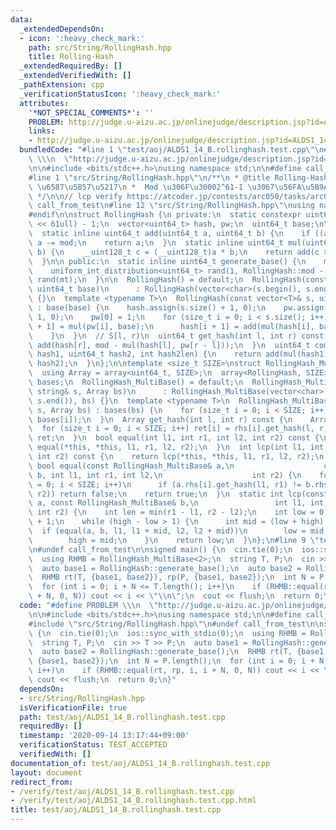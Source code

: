 ```yaml
---
data:
  _extendedDependsOn:
  - icon: ':heavy_check_mark:'
    path: src/String/RollingHash.hpp
    title: Rolling-Hash
  _extendedRequiredBy: []
  _extendedVerifiedWith: []
  _pathExtension: cpp
  _verificationStatusIcon: ':heavy_check_mark:'
  attributes:
    '*NOT_SPECIAL_COMMENTS*': ''
    PROBLEM: http://judge.u-aizu.ac.jp/onlinejudge/description.jsp?id=ALDS1_14_B
    links:
    - http://judge.u-aizu.ac.jp/onlinejudge/description.jsp?id=ALDS1_14_B
  bundledCode: "#line 1 \"test/aoj/ALDS1_14_B.rollinghash.test.cpp\"\n#define PROBLEM\
    \ \\\n  \"http://judge.u-aizu.ac.jp/onlinejudge/description.jsp?id=ALDS1_14_B\"\
    \n\n#include <bits/stdc++.h>\nusing namespace std;\n\n#define call_from_test\n\
    #line 1 \"src/String/RollingHash.hpp\"\n/**\n * @title Rolling-Hash\n * @category\
    \ \u6587\u5B57\u5217\n *  Mod \u306F\u30002^61-1 \u3067\u56FA\u5B9A\n * @see https://qiita.com/keymoon/items/11fac5627672a6d6a9f6\n\
    \ */\n\n// lcp verify https://atcoder.jp/contests/arc050/tasks/arc050_d\n\n#ifndef\
    \ call_from_test\n#line 12 \"src/String/RollingHash.hpp\"\nusing namespace std;\n\
    #endif\n\nstruct RollingHash {\n private:\n  static constexpr uint64_t mod = (1ull\
    \ << 61ull) - 1;\n  vector<uint64_t> hash, pw;\n  uint64_t base;\n\n private:\n\
    \  static inline uint64_t add(uint64_t a, uint64_t b) {\n    if ((a += b) >= mod)\
    \ a -= mod;\n    return a;\n  }\n  static inline uint64_t mul(uint64_t a, uint64_t\
    \ b) {\n    __uint128_t c = (__uint128_t)a * b;\n    return add(c >> 61, c & mod);\n\
    \  }\n\n public:\n  static inline uint64_t generate_base() {\n    mt19937_64 mt(chrono::steady_clock::now().time_since_epoch().count());\n\
    \    uniform_int_distribution<uint64_t> rand(1, RollingHash::mod - 1);\n    return\
    \ rand(mt);\n  }\n\n  RollingHash() = default;\n  RollingHash(const string& s,\
    \ uint64_t base)\n      : RollingHash(vector<char>(s.begin(), s.end()), base)\
    \ {}\n  template <typename T>\n  RollingHash(const vector<T>& s, uint64_t base)\
    \ : base(base) {\n    hash.assign(s.size() + 1, 0);\n    pw.assign(s.size() +\
    \ 1, 0);\n    pw[0] = 1;\n    for (size_t i = 0; i < s.size(); i++) {\n      pw[i\
    \ + 1] = mul(pw[i], base);\n      hash[i + 1] = add(mul(hash[i], base), s[i]);\n\
    \    }\n  }\n  // S[l, r)\n  uint64_t get_hash(int l, int r) const {\n    return\
    \ add(hash[r], mod - mul(hash[l], pw[r - l]));\n  }\n  uint64_t combine_hash(uint64_t\
    \ hash1, uint64_t hash2, int hash2len) {\n    return add(mul(hash1, pw[hash2len]),\
    \ hash2);\n  }\n};\n\ntemplate <size_t SIZE>\nstruct RollingHash_MultiBase {\n\
    \  using Array = array<uint64_t, SIZE>;\n  array<RollingHash, SIZE> rhs;\n  Array\
    \ bases;\n  RollingHash_MultiBase() = default;\n  RollingHash_MultiBase(const\
    \ string& s, Array bs)\n      : RollingHash_MultiBase(vector<char>(s.begin(),\
    \ s.end()), bs) {}\n  template <typename T>\n  RollingHash_MultiBase(const vector<T>&\
    \ s, Array bs) : bases(bs) {\n    for (size_t i = 0; i < SIZE; i++) rhs[i] = RollingHash(s,\
    \ bases[i]);\n  }\n  Array get_hash(int l, int r) const {\n    Array ret;\n  \
    \  for (size_t i = 0; i < SIZE; i++) ret[i] = rhs[i].get_hash(l, r);\n    return\
    \ ret;\n  }\n  bool equal(int l1, int r1, int l2, int r2) const {\n    return\
    \ equal(*this, *this, l1, r1, l2, r2);\n  }\n  int lcp(int l1, int r1, int l2,\
    \ int r2) const {\n    return lcp(*this, *this, l1, r1, l2, r2);\n  }\n  static\
    \ bool equal(const RollingHash_MultiBase& a,\n                    const RollingHash_MultiBase&\
    \ b, int l1, int r1, int l2,\n                    int r2) {\n    for (size_t i\
    \ = 0; i < SIZE; i++)\n      if (a.rhs[i].get_hash(l1, r1) != b.rhs[i].get_hash(l2,\
    \ r2)) return false;\n    return true;\n  }\n  static int lcp(const RollingHash_MultiBase&\
    \ a, const RollingHash_MultiBase& b,\n                 int l1, int r1, int l2,\
    \ int r2) {\n    int len = min(r1 - l1, r2 - l2);\n    int low = 0, high = len\
    \ + 1;\n    while (high - low > 1) {\n      int mid = (low + high) / 2;\n    \
    \  if (equal(a, b, l1, l1 + mid, l2, l2 + mid))\n        low = mid;\n      else\n\
    \        high = mid;\n    }\n    return low;\n  }\n};\n#line 9 \"test/aoj/ALDS1_14_B.rollinghash.test.cpp\"\
    \n#undef call_from_test\n\nsigned main() {\n  cin.tie(0);\n  ios::sync_with_stdio(0);\n\
    \  using RHMB = RollingHash_MultiBase<2>;\n  string T, P;\n  cin >> T >> P;\n\
    \  auto base1 = RollingHash::generate_base();\n  auto base2 = RollingHash::generate_base();\n\
    \  RHMB rt(T, {base1, base2}), rp(P, {base1, base2});\n  int N = P.length();\n\
    \  for (int i = 0; i + N <= T.length(); i++)\n    if (RHMB::equal(rt, rp, i, i\
    \ + N, 0, N)) cout << i << \"\\n\";\n  cout << flush;\n  return 0;\n}\n"
  code: "#define PROBLEM \\\n  \"http://judge.u-aizu.ac.jp/onlinejudge/description.jsp?id=ALDS1_14_B\"\
    \n\n#include <bits/stdc++.h>\nusing namespace std;\n\n#define call_from_test\n\
    #include \"src/String/RollingHash.hpp\"\n#undef call_from_test\n\nsigned main()\
    \ {\n  cin.tie(0);\n  ios::sync_with_stdio(0);\n  using RHMB = RollingHash_MultiBase<2>;\n\
    \  string T, P;\n  cin >> T >> P;\n  auto base1 = RollingHash::generate_base();\n\
    \  auto base2 = RollingHash::generate_base();\n  RHMB rt(T, {base1, base2}), rp(P,\
    \ {base1, base2});\n  int N = P.length();\n  for (int i = 0; i + N <= T.length();\
    \ i++)\n    if (RHMB::equal(rt, rp, i, i + N, 0, N)) cout << i << \"\\n\";\n \
    \ cout << flush;\n  return 0;\n}"
  dependsOn:
  - src/String/RollingHash.hpp
  isVerificationFile: true
  path: test/aoj/ALDS1_14_B.rollinghash.test.cpp
  requiredBy: []
  timestamp: '2020-09-14 13:17:44+09:00'
  verificationStatus: TEST_ACCEPTED
  verifiedWith: []
documentation_of: test/aoj/ALDS1_14_B.rollinghash.test.cpp
layout: document
redirect_from:
- /verify/test/aoj/ALDS1_14_B.rollinghash.test.cpp
- /verify/test/aoj/ALDS1_14_B.rollinghash.test.cpp.html
title: test/aoj/ALDS1_14_B.rollinghash.test.cpp
---
```

